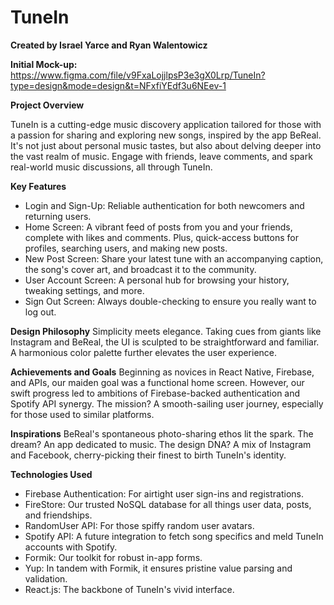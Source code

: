 # TuneIn
**Created by Israel Yarce and Ryan Walentowicz**

**Initial Mock-up:** https://www.figma.com/file/v9FxaLojjlpsP3e3gX0Lrp/TuneIn?type=design&mode=design&t=NFxfiYEdf3u6NEev-1

**Project Overview**

TuneIn is a cutting-edge music discovery application tailored for those with a passion for sharing and exploring new songs, inspired by the app BeReal. It's not just about personal music tastes, but also about delving deeper into the vast realm of music. Engage with friends, leave comments, and spark real-world music discussions, all through TuneIn.

**Key Features**
- Login and Sign-Up: Reliable authentication for both newcomers and returning users.
- Home Screen: A vibrant feed of posts from you and your friends, complete with likes and comments. Plus, quick-access buttons for profiles, searching users, and making new posts.
- New Post Screen: Share your latest tune with an accompanying caption, the song's cover art, and broadcast it to the community.
- User Account Screen: A personal hub for browsing your history, tweaking settings, and more.
- Sign Out Screen: Always double-checking to ensure you really want to log out.

**Design Philosophy**
Simplicity meets elegance. Taking cues from giants like Instagram and BeReal, the UI is sculpted to be straightforward and familiar. A harmonious color palette further elevates the user experience.

**Achievements and Goals**
Beginning as novices in React Native, Firebase, and APIs, our maiden goal was a functional home screen. However, our swift progress led to ambitions of Firebase-backed authentication and Spotify API synergy. The mission? A smooth-sailing user journey, especially for those used to similar platforms.

**Inspirations**
BeReal's spontaneous photo-sharing ethos lit the spark. The dream? An app dedicated to music. The design DNA? A mix of Instagram and Facebook, cherry-picking their finest to birth TuneIn's identity.

**Technologies Used**
- Firebase Authentication: For airtight user sign-ins and registrations.
- FireStore: Our trusted NoSQL database for all things user data, posts, and friendships.
- RandomUser API: For those spiffy random user avatars.
- Spotify API: A future integration to fetch song specifics and meld TuneIn accounts with Spotify.
- Formik: Our toolkit for robust in-app forms.
- Yup: In tandem with Formik, it ensures pristine value parsing and validation.
- React.js: The backbone of TuneIn's vivid interface.
